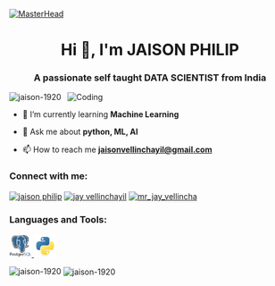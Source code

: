 [![MasterHead](https://repository-images.githubusercontent.com/265904235/46eef600-9bab-11ea-87d9-ff5e73c39b97)](https://github.com/jaison-1920/jaison-1920)
<h1 align="center">Hi 👋, I'm JAISON PHILIP</h1>
<h3 align="center">A passionate self taught DATA SCIENTIST from India</h3>
<img align="right" alt="Coding" width="400" src="https://cdn.dribbble.com/users/1162077/screenshots/3848914/programmer.gif">

<p align="left"> <img src="https://komarev.com/ghpvc/?username=jaison-1920&label=Profile%20views&color=0e75b6&style=flat" alt="jaison-1920" /> </p>

- 🌱 I’m currently learning **Machine Learning**

- 💬 Ask me about **python, ML, AI**

- 📫 How to reach me **jaisonvellinchayil@gmail.com**

<h3 align="left">Connect with me:</h3>
<p align="left">
<a href="https://linkedin.com/in/jaison philip" target="blank"><img align="center" src="https://raw.githubusercontent.com/rahuldkjain/github-profile-readme-generator/master/src/images/icons/Social/linked-in-alt.svg" alt="jaison philip" height="30" width="40" /></a>
<a href="https://fb.com/jay vellinchayil" target="blank"><img align="center" src="https://raw.githubusercontent.com/rahuldkjain/github-profile-readme-generator/master/src/images/icons/Social/facebook.svg" alt="jay vellinchayil" height="30" width="40" /></a>
<a href="https://instagram.com/mr_jay_vellincha" target="blank"><img align="center" src="https://raw.githubusercontent.com/rahuldkjain/github-profile-readme-generator/master/src/images/icons/Social/instagram.svg" alt="mr_jay_vellincha" height="30" width="40" /></a>
</p>

<h3 align="left">Languages and Tools:</h3>
<p align="left"> <a href="https://www.postgresql.org" target="_blank" rel="noreferrer"> <img src="https://raw.githubusercontent.com/devicons/devicon/master/icons/postgresql/postgresql-original-wordmark.svg" alt="postgresql" width="40" height="40"/> </a> <a href="https://www.python.org" target="_blank" rel="noreferrer"> <img src="https://raw.githubusercontent.com/devicons/devicon/master/icons/python/python-original.svg" alt="python" width="40" height="40"/> </a> </p>

<p><img align="left" src="https://github-readme-stats.vercel.app/api/top-langs?username=jaison-1920&show_icons=true&locale=en&layout=compact" alt="jaison-1920" /></p>

<p>&nbsp;<img align="center" src="https://github-readme-stats.vercel.app/api?username=jaison-1920&show_icons=true&locale=en" alt="jaison-1920" /></p>

